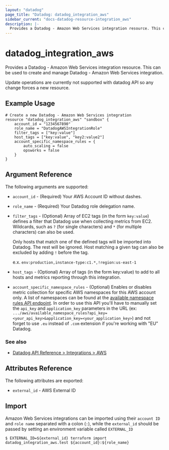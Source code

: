 ```yaml
---
layout: "datadog"
page_title: "Datadog: datadog_integration_aws"
sidebar_current: "docs-datadog-resource-integration_aws"
description: |-
  Provides a Datadog - Amazon Web Services integration resource. This can be used to create and manage the integrations.
---
```


# datadog_integration_aws

Provides a Datadog - Amazon Web Services integration resource. This can be used to create and manage Datadog - Amazon Web Services integration.

Update operations are currently not supported with datadog API so any change forces a new resource.

## Example Usage

```hcl
# Create a new Datadog - Amazon Web Services integration
resource "datadog_integration_aws" "sandbox" {
    account_id = "1234567890"
    role_name = "DatadogAWSIntegrationRole"
    filter_tags = ["key:value"]
    host_tags = ["key:value", "key2:value2"]
    account_specific_namespace_rules = {
        auto_scaling = false
        opsworks = false
    }
}
```

## Argument Reference

The following arguments are supported:

* `account_id` - (Required) Your AWS Account ID without dashes.
* `role_name` - (Required) Your Datadog role delegation name.
* `filter_tags` - (Optional) Array of EC2 tags (in the form `key:value`) defines a filter that Datadog use when collecting metrics from EC2. Wildcards, such as `?` (for single characters) and `*` (for multiple characters) can also be used.
  
  Only hosts that match one of the defined tags will be imported into Datadog. The rest will be ignored. Host matching a given tag can also be excluded by adding `!` before the tag.
  
  e.x. `env:production,instance-type:c1.*,!region:us-east-1`

* `host_tags` - (Optional) Array of tags (in the form key:value) to add to all hosts and metrics reporting through this integration.
* `account_specific_namespace_rules` - (Optional) Enables or disables metric collection for specific AWS namespaces for this AWS account only. A list of namespaces can be found at the [available namespace rules API endpoint](https://api.datadoghq.com/api/v1/integration/aws/available_namespace_rules). 
In order to use this API you'll have to manually set the `api_key` and `application_key` parameters in the URL (ex: `.../aws/available_namespace_rules?api_key=<your_api_key>&application_key=<your_application_key>`) and not forget to use `.eu` instead of `.com` extension if you're working with "EU" Datadog. 

### See also
* [Datadog API Reference > Integrations > AWS](https://docs.datadoghq.com/api/?lang=bash#aws)

## Attributes Reference

The following attributes are exported:

* `external_id` - AWS External ID

## Import

Amazon Web Services integrations can be imported using their `account ID` and `role name` separated with a colon (`:`), while the `external_id` should be passed by setting an environment variable called `EXTERNAL_ID`

```
$ EXTERNAL_ID=${external_id} terraform import datadog_integration_aws.test ${account_id}:${role_name}
```
